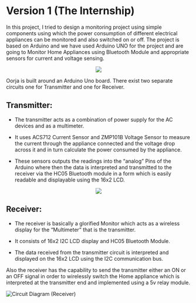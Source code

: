 # Version 1 (The Internship)

In this project, I tried to design a monitoring project using simple components using which the power consumption of different electrical appliances can be monitored and also switched on or off. The project is based on Arduino and we have used Arduino UNO for the project and are going to Monitor Home Appliances using Bluetooth Module and appropriate sensors for current and voltage sensing. 

<p align="center">
  <img src="https://github.com/user-attachments/assets/fd55d1c5-6e3e-4694-b173-46eda8963acc" />
</p>

Oorja is built around an Arduino Uno board. There exist two separate circuits one for Transmitter and one for Receiver.

## Transmitter:

- The transmitter acts as a combination of power supply for the AC devices and as a multimeter.

- It uses ACS712 Current Sensor and ZMP101B Voltage Sensor to measure the current through the appliance connected and the voltage drop across it and in turn calculate the power consumed by the appliance.

- These sensors outputs the readings into the “analog” Pins of the Arduino where then the data is interpreted and transmitted to the receiver via the HC05 Bluetooth module in a form which is easily readable and displayable using the 16x2 LCD.

<p align="center">
  <img src="https://github.com/user-attachments/assets/3ea26617-2b61-4861-91a8-9a44833d56eb" />
</p>

## Receiver:

- The receiver is basically a glorified Monitor which acts as a wireless display for the “Multimeter” that is the transmitter.

- It consists of 16x2 I2C LCD display and HC05 Bluetooth Module.

- The data received from the transmitter circuit is interpreted and displayed on the 16x2 LCD using the I2C communication bus.

Also the receiver has the capability to send the transmitter either an ON or an OFF signal in order to wirelessly switch the Home appliance which is interpreted at the transmitter end and implemented using a 5v relay module.

![Circuit Diagram (Receiver)](https://github.com/user-attachments/assets/d15dbc96-0779-4f2b-a7b6-1e5b435905fc)
